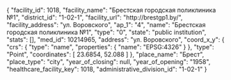 {
    "facility_id": 1018,
    "facility_name": "Брестская городская поликлиника №1",
    "district_id": "1-02-1",
    "facility_url": "http:\/\/brestgp1.by\/",
    "facility_address": "ул. Воровского",
    "ap_1": "4",
    "name": "Брестская городская поликлиника №1",
    "type": "0",
    "state": "public institution",
    "stats": [],
    "med_id": 10214965,
    "address": "ул. Воровского",
    "coord_x_y": {
        "crs": {
            "type": "name",
            "properties": {
                "name": "EPSG:4326"
            }
        },
        "type": "Point",
        "coordinates": [
            23.6854,
            52.088
        ]
    },
    "place_name": "Брест",
    "place_type": "city",
    "year_of_closing": null,
    "year_of_opening": "1958",
    "healthcare_facility_key": 1018,
    "administrative_division_id": "1-02-1"
}